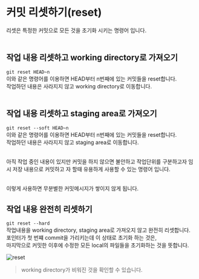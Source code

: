 # 커밋 리셋하기(reset)

리셋은 특정한 커밋으로 모든 것을 초기화 시키는 명령어 입니다.<br><br>

## 작업 내용 리셋하고 working directory로 가져오기

`git reset HEAD~n`<br>
이와 같은 명령어를 이용하면 HEAD부터 n번째에 있는 커밋들을 reset합니다.<br>
작업하던 내용은 사라지지 않고 working directory로 이동합니다.<br><br>

## 작업 내용 리셋하고 staging area로 가져오기

`git reset --soft HEAD~n`<br>
이와 같은 명령어를 이용하면 HEAD부터 n번째에 있는 커밋들을 reset합니다.<br>
작업하던 내용은 사라지지 않고 staging area로 이동합니다.<br><br>

아직 작업 중인 내용이 있지만 커밋을 하지 않으면 불안하고 작업단위를 구분하고자 임시 저장 내용으로 커밋하고 자 할때 유용하게 사용할 수 있는 명령어 입니다.<br><br>

이렇게 사용하면 무분별한 커밋메시지가 쌓이지 않게 됩니다.

## 작업 내용 완전히 리셋하기

`git reset --hard`<br>
작업내용을 working directory, staging area로 가져오지 않고 완전히 리셋합니다.<br>
포인터가 첫 번쨰 commit을 가리키는데 이 상태로 초기화 하는 것은,<br>
마지막으로 커밋한 이후에 수정한 모든 local의 파일들을 초기화하는 것을 뜻합니다.<br>

![reset](https://user-images.githubusercontent.com/56298540/180984088-6a330a32-8fbf-4b48-bc98-488d5e076078.PNG)<br>

> working directory가 비워진 것을 확인할 수 있습니다.
